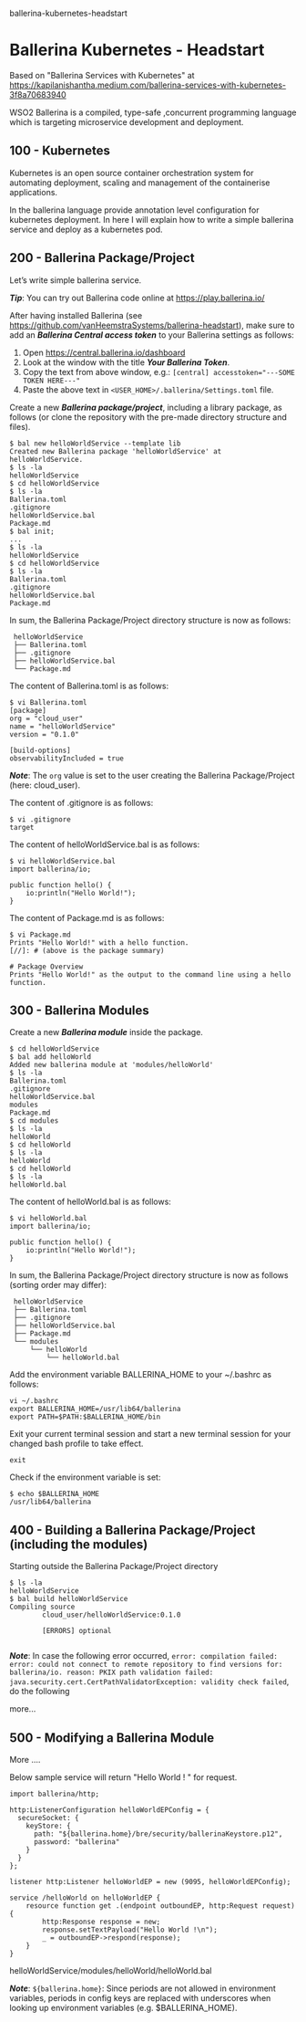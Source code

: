 ballerina-kubernetes-headstart
# Ballerina Kubernetes - Headstart

Based on "Ballerina Services with Kubernetes" at https://kapilanishantha.medium.com/ballerina-services-with-kubernetes-3f8a70683940

WSO2 Ballerina is a compiled, type-safe ,concurrent programming language which is targeting microservice development and deployment. 

## 100 - Kubernetes

Kubernetes is an open source container orchestration system for automating deployment, scaling and management of the containerise applications.

In the ballerina language provide annotation level configuration for kubernetes deployment. In here I will explain how to write a simple ballerina service and deploy as a kubernetes pod.

## 200 - Ballerina Package/Project

Let’s write simple ballerina service. 

***Tip***: You can try out Ballerina code online at https://play.ballerina.io/

After having installed Ballerina (see https://github.com/vanHeemstraSystems/ballerina-headstart), make sure to add an ***Ballerina Central access token*** to your Ballerina settings as follows:

1) Open https://central.ballerina.io/dashboard
2) Look at the window with the title ***Your Ballerina Token***.
3) Copy the text from above window, e.g.: ```[central] accesstoken="---SOME TOKEN HERE---"```
4) Paste the above text in ```<USER_HOME>/.ballerina/Settings.toml``` file.

Create a new ***Ballerina package/project***, including a library package, as follows (or clone the repository with the pre-made directory structure and files).

```
$ bal new helloWorldService --template lib
Created new Ballerina package 'helloWorldService' at helloWorldService.
$ ls -la
helloWorldService
$ cd helloWorldService
$ ls -la
Ballerina.toml
.gitignore
helloWorldService.bal
Package.md
$ bal init;
...
$ ls -la
helloWorldService
$ cd helloWorldService
$ ls -la
Ballerina.toml
.gitignore
helloWorldService.bal
Package.md
```

In sum, the Ballerina Package/Project directory structure is now as follows:

```
 helloWorldService
 ├── Ballerina.toml
 ├── .gitignore
 ├── helloWorldService.bal
 └── Package.md 
```

The content of Ballerina.toml is as follows:

```
$ vi Ballerina.toml
[package]
org = "cloud_user"
name = "helloWorldService"
version = "0.1.0"

[build-options]
observabilityIncluded = true
```

***Note***: The ```org``` value is set to the user creating the Ballerina Package/Project (here: cloud_user).

The content of .gitignore is as follows:

```
$ vi .gitignore
target
```

The content of helloWorldService.bal is as follows:

```
$ vi helloWorldService.bal
import ballerina/io;

public function hello() {
    io:println("Hello World!");
}
```

The content of Package.md is as follows:

```
$ vi Package.md
Prints "Hello World!" with a hello function.
[//]: # (above is the package summary)

# Package Overview
Prints "Hello World!" as the output to the command line using a hello function.
```

## 300 - Ballerina Modules

Create a new ***Ballerina module*** inside the package.

```
$ cd helloWorldService
$ bal add helloWorld
Added new ballerina module at 'modules/helloWorld'
$ ls -la
Ballerina.toml
.gitignore
helloWorldService.bal
modules
Package.md
$ cd modules
$ ls -la 
helloWorld
$ cd helloWorld
$ ls -la
helloWorld
$ cd helloWorld
$ ls -la
helloWorld.bal
```

The content of helloWorld.bal is as follows:

```
$ vi helloWorld.bal
import ballerina/io;

public function hello() {
    io:println("Hello World!");
}
```

In sum, the Ballerina Package/Project directory structure is now as follows (sorting order may differ):

```
 helloWorldService
 ├── Ballerina.toml
 ├── .gitignore
 ├── helloWorldService.bal
 ├── Package.md
 └── modules
     └── helloWorld
         └── helloWorld.bal
```

Add the environment variable BALLERINA_HOME to your ~/.bashrc as follows:

```
vi ~/.bashrc
export BALLERINA_HOME=/usr/lib64/ballerina
export PATH=$PATH:$BALLERINA_HOME/bin 
```

Exit your current terminal session and start a new terminal session for your changed bash profile to take effect.

```exit```

Check if the environment variable is set:

```
$ echo $BALLERINA_HOME
/usr/lib64/ballerina
```

## 400 - Building a Ballerina Package/Project (including the modules)

Starting outside the Ballerina Package/Project directory

```
$ ls -la  
helloWorldService
$ bal build helloWorldService
Compiling source
        cloud_user/helloWorldService:0.1.0
        
        [ERRORS] optional
        
```

***Note***: In case the following error occurred, ```error: compilation failed: error: could not connect to remote repository to find versions for: ballerina/io. reason: PKIX path validation failed: java.security.cert.CertPathValidatorException: validity check failed```, do the following

more...


## 500 - Modifying a Ballerina Module

More ....

Below sample service will return "Hello World ! " for request. 

```
import ballerina/http;

http:ListenerConfiguration helloWorldEPConfig = {
  secureSocket: {
    keyStore: {
      path: "${ballerina.home}/bre/security/ballerinaKeystore.p12",
      password: "ballerina"
    }
  }
};

listener http:Listener helloWorldEP = new (9095, helloWorldEPConfig);

service /helloWorld on helloWorldEP {
    resource function get .(endpoint outboundEP, http:Request request) {
        http:Response response = new;
        response.setTextPayload("Hello World !\n");
        _ = outboundEP->respond(response);
    }
}
```
helloWorldService/modules/helloWorld/helloWorld.bal

***Note***: ```${ballerina.home}```: Since periods are not allowed in environment variables, periods in config keys are replaced with underscores when looking up environment variables (e.g. $BALLERINA_HOME).
